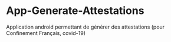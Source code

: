 # App-Generate-Attestations
Application android permettant de générer des attestations (pour Confinement Français, covid-19)

